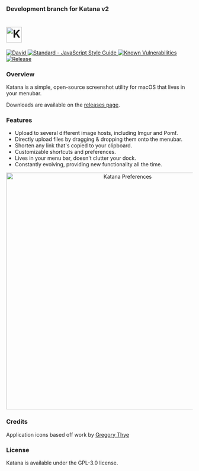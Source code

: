 ### Development branch for Katana v2

# <img src='http://i.imgur.com/tfqdvrI.png' height='42' alt='Katana Icon'>

<a href='https://david-dm.org/bluegill/katana'>
  <img src='https://david-dm.org/bluegill/katana.svg' alt='David' />
</a>

<a href='http://standardjs.com/'>
  <img src='https://img.shields.io/badge/code%20style-standard-brightgreen.svg' alt='Standard - JavaScript Style Guide'>
</a>

<a href="https://snyk.io/test/github/bluegill/katana">
  <img src="https://snyk.io/test/github/bluegill/katana/badge.svg" alt="Known Vulnerabilities" data-canonical-src="https://snyk.io/test/github/bluegill/katana" style="max-width:100%;"/>
</a>

<a href='https://github.com/bluegill/katana/releases'>
  <img src='https://img.shields.io/github/release/bluegill/katana.svg' alt='Release'>
</a>

### Overview
Katana is a simple, open-source screenshot utility for macOS that lives in your menubar.

Downloads are available on the <a href='https://github.com/bluegill/katana/releases'>releases page</a>.

### Features
* Upload to several different image hosts, including Imgur and Pomf.
* Directly upload files by dragging & dropping them onto the menubar.
* Shorten any link that's copied to your clipboard.
* Customizable shortcuts and preferences.
* Lives in your menu bar, doesn't clutter your dock.
* Constantly evolving, providing new functionality all the time.

<div align='center'>
  <img src='https://i.imgur.com/2qbQVly.png' width='640' alt='Katana Preferences' />
</div>

### Credits
Application icons based off work by <a href="https://dribbble.com/sweetthye">Gregory Thye</a>

### License
Katana is available under the GPL-3.0 license.
